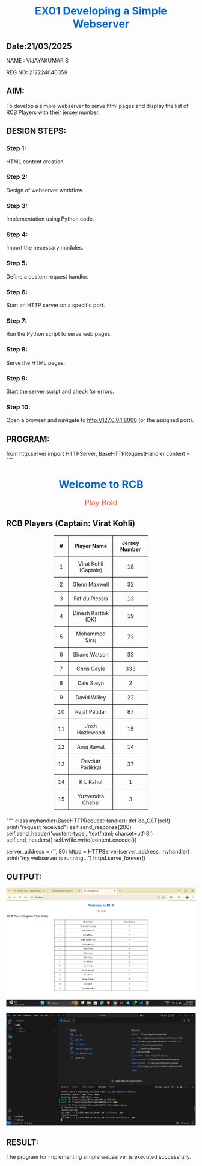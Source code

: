 # EX01 Developing a Simple Webserver
## Date:21/03/2025

NAME : VIJAYAKUMAR S

REG NO: 212224040359

## AIM:
To develop a simple webserver to serve html pages and display the list of RCB Players with their jersey number.

## DESIGN STEPS:
### Step 1: 
HTML content creation.

### Step 2:
Design of webserver workflow.

### Step 3:
Implementation using Python code.

### Step 4:
Import the necessary modules.

### Step 5:
Define a custom request handler.

### Step 6:
Start an HTTP server on a specific port.

### Step 7:
Run the Python script to serve web pages.

### Step 8:
Serve the HTML pages.

### Step 9:
Start the server script and check for errors.

### Step 10:
Open a browser and navigate to http://127.0.0.1:8000 (or the assigned port).

## PROGRAM:

from http.server import HTTPServer, BaseHTTPRequestHandler
content = """
<!DOCTYPE html>
<html>
<head>
<title>My webserver</title>
<style>
    table { width: 50%; margin: 20px auto; border-collapse: collapse; }
    th, td { padding: 10px; text-align: center; border: 1px solid black; }
    h1 { text-align: center; color: #0066cc; }
    .tagline { text-align: center; font-size: 20px; color: #ff5733; }
</style>
</head>
<body>
<h1>Welcome to RCB</h1>
<p class="tagline">Play Bold</p>
<h2>RCB Players (Captain: Virat Kohli)</h2>
<table>
<tr>
<th>#</th>
<th>Player Name</th>
<th>Jersey Number</th>
</tr>
<tr><td>1</td><td>Virat Kohli (Captain)</td><td>18</td></tr>
<tr><td>2</td><td>Glenn Maxwell</td><td>32</td></tr>
<tr><td>3</td><td>Faf du Plessis</td><td>13</td></tr>
<tr><td>4</td><td>Dinesh Karthik (DK)</td><td>19</td></tr>
<tr><td>5</td><td>Mohammed Siraj</td><td>73</td></tr>
<tr><td>6</td><td>Shane Watson</td><td>33</td></tr>
<tr><td>7</td><td>Chris Gayle</td><td>333</td></tr>
<tr><td>8</td><td>Dale Steyn</td><td>2</td></tr>
<tr><td>9</td><td>David Willey</td><td>22</td></tr>
<tr><td>10</td><td>Rajat Patidar</td><td>87</td></tr>
<tr><td>11</td><td>Josh Hazlewood</td><td>15</td></tr>
<tr><td>12</td><td>Anuj Rawat</td><td>14</td></tr>
<tr><td>13</td><td>Devdutt Padikkal</td><td>37</td></tr>
<tr><td>14</td><td>K L Rahul</td><td>1</td></tr>
<tr><td>15</td><td>Yuzvendra Chahal</td><td>3</td></tr>
</table>
</body>
</html>
"""
class myhandler(BaseHTTPRequestHandler):
    def do_GET(self):
        print("request received")
        self.send_response(200)
        self.send_header('content-type', 'text/html; charset=utf-8')
        self.end_headers()
        self.wfile.write(content.encode())

server_address = ('', 80)
httpd = HTTPServer(server_address, myhandler)
print("my webserver is running...")
httpd.serve_forever()

## OUTPUT:

![alt text](<Screenshot 2025-03-21 223450.png>)

![alt text](<Screenshot 2025-03-21 223513.png>)


## RESULT:
The program for implementing simple webserver is executed successfully.

